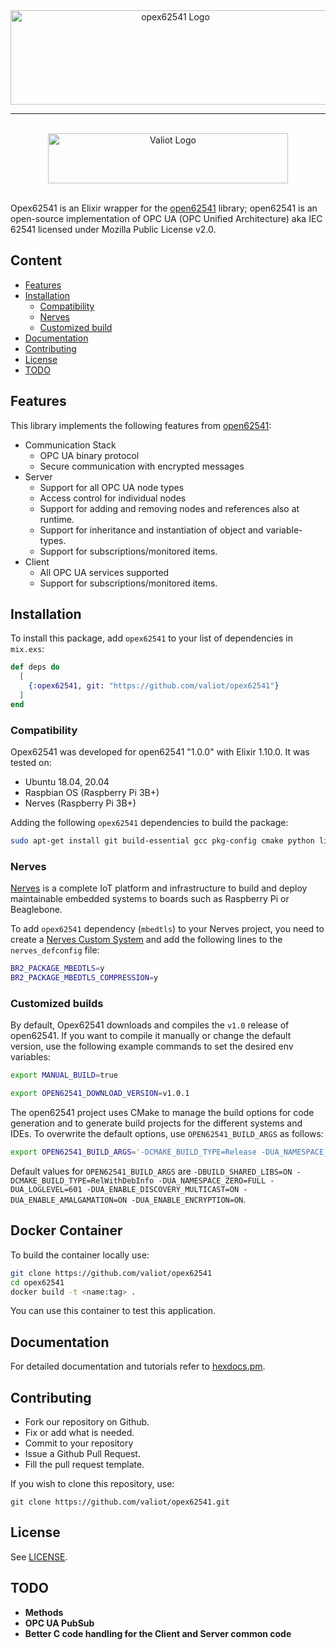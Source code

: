<div align="center">
  <img src="https://raw.githubusercontent.com/valiot/opex62541/master/assets/images/opex62541-logo.png" alt="opex62541 Logo" width="512" height="151" />
</div>

***
<br>
<div align="center">
  <img src="https://raw.githubusercontent.com/valiot/opex62541/master/assets/images/valiot-logo-blue.png" alt="Valiot Logo" width="384" height="80" />
</div>
<br>

Opex62541 is an Elixir wrapper for the [open62541](https://github.com/open62541/open62541) library; open62541 is an open-source implementation of OPC UA (OPC Unified Architecture) aka IEC 62541 licensed under Mozilla Public License v2.0.

## Content

- [Features](#features)
- [Installation](#installation)
  - [Compatibility](#compatibility)
  - [Nerves](#nerves)
  - [Customized build](#customized-build)
- [Documentation](#documentation)
- [Contributing](#contributing)
- [License](#license)
- [TODO](#TODO)

## Features

This library implements the following features from [open62541](https://github.com/open62541/open62541):
- Communication Stack
  - OPC UA binary protocol
  - Secure communication with encrypted messages
- Server
  - Support for all OPC UA node types
  - Access control for individual nodes
  - Support for adding and removing nodes and references also at runtime.
  - Support for inheritance and instantiation of object and variable-types.
  - Support for subscriptions/monitored items.
- Client
  - All OPC UA services supported
  - Support for subscriptions/monitored items.

## Installation

To install this package, add `opex62541` to your list of dependencies in `mix.exs`:

```elixir
def deps do
  [
    {:opex62541, git: "https://github.com/valiot/opex62541"}
  ]
end
```

### Compatibility

Opex62541 was developed for open62541 "1.0.0" with Elixir 1.10.0. It was tested on:
  * Ubuntu 18.04, 20.04
  * Raspbian OS (Raspberry Pi 3B+)
  * Nerves (Raspberry Pi 3B+)

Adding the following `opex62541` dependencies to build the package:

```bash
sudo apt-get install git build-essential gcc pkg-config cmake python libmbedtls-dev
```

### Nerves

[Nerves](https://www.nerves-project.org) is a complete IoT platform and infrastructure to build and deploy maintainable embedded systems to boards such as Raspberry Pi or Beaglebone.

To add `opex62541` dependency (`mbedtls`) to your Nerves project, you need to create a [Nerves Custom System](https://hexdocs.pm/nerves/customizing-systems.html#content) and add the following lines to the `nerves_defconfig` file:

```bash
BR2_PACKAGE_MBEDTLS=y
BR2_PACKAGE_MBEDTLS_COMPRESSION=y
```

### Customized builds

By default, Opex62541 downloads and compiles the `v1.0` release of open62541. If you want to compile it manually or change the default version, use the following example commands to set the desired env variables:

```bash
export MANUAL_BUILD=true

export OPEN62541_DOWNLOAD_VERSION=v1.0.1
```
The open62541 project uses CMake to manage the build options for code generation and to generate build projects for the different systems and IDEs. To overwrite the default options, use `OPEN62541_BUILD_ARGS` as follows:

```bash
export OPEN62541_BUILD_ARGS='-DCMAKE_BUILD_TYPE=Release -DUA_NAMESPACE_ZERO=MINIMAL'
```

Default values for `OPEN62541_BUILD_ARGS` are `-DBUILD_SHARED_LIBS=ON -DCMAKE_BUILD_TYPE=RelWithDebInfo -DUA_NAMESPACE_ZERO=FULL -DUA_LOGLEVEL=601 -DUA_ENABLE_DISCOVERY_MULTICAST=ON -DUA_ENABLE_AMALGAMATION=ON -DUA_ENABLE_ENCRYPTION=ON`.

## Docker Container

To build the container locally use:

```bash
git clone https://github.com/valiot/opex62541
cd opex62541
docker build -t <name:tag> .
```

You can use this container to test this application. 

## Documentation

For detailed documentation and tutorials refer to [hexdocs.pm](https://hexdocs.pm/opex62541).

## Contributing
  * Fork our repository on Github.
  * Fix or add what is needed.
  * Commit to your repository
  * Issue a Github Pull Request.
  * Fill the pull request template.

If you wish to clone this repository, use:
```
git clone https://github.com/valiot/opex62541.git
```

## License

See [LICENSE](https://github.com/valiot/opex62541/blob/master/LICENSE).

## TODO
  * **Methods**
  * **OPC UA PubSub**
  * **Better C code handling for the Client and Server common code**